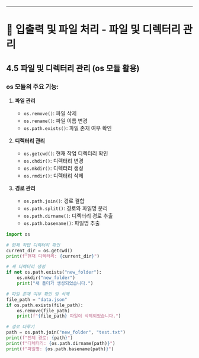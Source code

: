 ---

# 📘 입출력 및 파일 처리 - 파일 및 디렉터리 관리

## 4.5 파일 및 디렉터리 관리 (os 모듈 활용)

### os 모듈의 주요 기능:
1. **파일 관리**
   - `os.remove()`: 파일 삭제
   - `os.rename()`: 파일 이름 변경
   - `os.path.exists()`: 파일 존재 여부 확인

2. **디렉터리 관리**
   - `os.getcwd()`: 현재 작업 디렉터리 확인
   - `os.chdir()`: 디렉터리 변경
   - `os.mkdir()`: 디렉터리 생성
   - `os.rmdir()`: 디렉터리 삭제

3. **경로 관리**
   - `os.path.join()`: 경로 결합
   - `os.path.split()`: 경로와 파일명 분리
   - `os.path.dirname()`: 디렉터리 경로 추출
   - `os.path.basename()`: 파일명 추출

```python
import os

# 현재 작업 디렉터리 확인
current_dir = os.getcwd()
print(f"현재 디렉터리: {current_dir}")

# 새 디렉터리 생성
if not os.path.exists("new_folder"):
    os.mkdir("new_folder")
    print("새 폴더가 생성되었습니다.")

# 파일 존재 여부 확인 및 삭제
file_path = "data.json"
if os.path.exists(file_path):
    os.remove(file_path)
    print(f"{file_path} 파일이 삭제되었습니다.")

# 경로 다루기
path = os.path.join("new_folder", "test.txt")
print(f"전체 경로: {path}")
print(f"디렉터리: {os.path.dirname(path)}")
print(f"파일명: {os.path.basename(path)}")
``` 